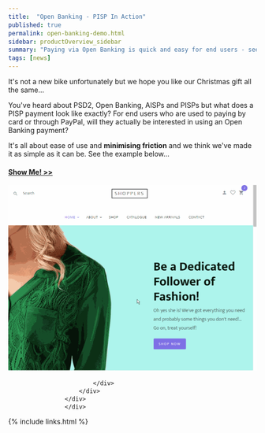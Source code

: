 ```yaml
---
title:  "Open Banking - PISP In Action"
published: true
permalink: open-banking-demo.html
sidebar: productOverview_sidebar
summary: "Paying via Open Banking is quick and easy for end users - see it in action..."
tags: [news]
---
```



It's not a new bike unfortunately but we hope you like our Christmas gift all the same... 

You've heard about PSD2, Open Banking, AISPs and PISPs but what does a PISP payment look like exactly? For end users who are used to paying by card or through PayPal, will they actually be interested in using an Open Banking payment? 

It's all about ease of use and **minimising friction** and we think we've made it as simple as it can be. See the example below...


<div class="panel-group" id="accordion">
                    <div class="panel panel-default">
                        <div class="panel-heading">
                            <h4 class="panel-title">
                                <a class="noCrossRef accordion-toggle" data-toggle="collapse" data-parent="#accordion" href="#collapseOne">Show Me! >> </a>
                            </h4>
                        </div>
                        <div id="collapseOne" class="panel-collapse collapse noCrossRef">
                            <div class="panel-body">
                            <center><img src ="images/pisp-shoppers.gif"></center>

                            </div>
                        </div>
                    </div>
                    </div>


{% include links.html %}
